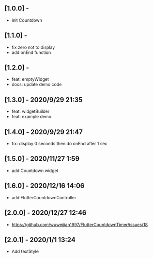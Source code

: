 ## [1.0.0] -

- init Countdown

## [1.1.0] -

- fix zero not to display
- add onEnd function

## [1.2.0] -

- feat: emptyWidget
- docs: update demo code

## [1.3.0] - 2020/9/29 21:35

- feat: widgetBuilder
- feat: example demo
## [1.4.0] - 2020/9/29 21:47
- fix: display 0 seconds then do onEnd after 1 sec

## [1.5.0] - 2020/11/27 1:59
- add Countdown widget

## [1.6.0] - 2020/12/16 14:06
- add FlutterCountdownController

## [2.0.0] - 2020/12/27 12:46
- https://github.com/wuweijian1997/FlutterCountdownTimer/issues/18

## [2.0.1] - 2020/1/1 13:24
- Add textStyle



